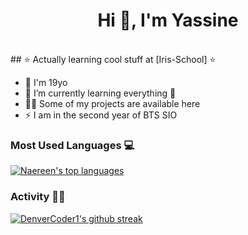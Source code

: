 <h1 align="center">Hi 👋, I'm Yassine</h1>

<br>
## ⭐ Actually learning cool stuff at [Iris-School] ⭐

- 🔭 I'm 19yo
- 🌱 I’m currently learning everything 🤣
- 👨‍💻 Some of my projects are available here
- ⚡ I am in the second year of BTS SIO

### Most Used Languages 💻

[![Naereen's top languages](https://github-readme-stats.vercel.app/api/top-langs/?username=YassSSH&theme=blue-green)](https://github.com/anuraghazra/github-readme-stats)

### Activity 👨‍💻​

[![DenverCoder1's github streak](https://github-readme-streak-stats.herokuapp.com/?user=YassSSH&theme=blue-green)](https://github.com/DenverCoder1/github-readme-streak-stats)

[Iris-School]: https://ecoleiris.fr/
